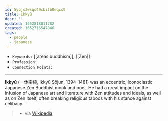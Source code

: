 ```yaml
---
id: 5yojs3wsqs49cbifb0eqcs9
title: Ikkyū
desc: ''
updated: 1652818011782
created: 1652716547846
tags:
  - people
  - japanese
---
```


- `Keywords:` [[areas.buddhism]], [[Zen]]
- `Profession:`
- `Connection Points:`

---

**Ikkyū** (一休宗純, Ikkyū Sōjun, 1394–1481) was an eccentric, iconoclastic Japanese Zen Buddhist monk and poet. He had a great impact on the infusion of Japanese art and literature with Zen attitudes and ideals, as well as on Zen itself, often breaking religious taboos with his stance against celibacy.

> - via [Wikipedia](https://en.wikipedia.org/wiki/Ikky%C5%AB)
